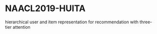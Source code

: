 # NAACL2019-HUITA
hierarchical user and item representation for recommendation with three-tier attention
